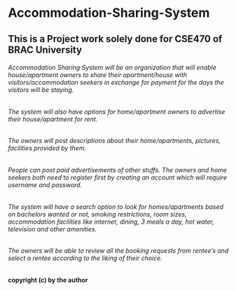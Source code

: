# Accommodation-Sharing-System

## This is a Project work solely done for CSE470 of BRAC University


###### Accommodation Sharing System will be an organization that will enable house/apartment owners to share their apartment/house with visitors/accommodation seekers in exchange for payment for the days the visitors will be staying. 
###### The system will also have options for home/apartment owners to advertise their house/apartment for rent. 
###### The owners will post descriptions about their home/apartments, pictures, facilities provided by them. 
###### People can post paid advertisements of other stuffs. The owners and home seekers both need to register first by creating an account which will require username and password. 
###### The system will have a search option to look for homes/apartments based on bachelors wanted or not, smoking restrictions, room sizes, accommodation facilities like internet, dining, 3 meals a day, hot water, television and other amenities. 
###### The owners will be able to review all the booking requests from rentee’s and select a rentee according to the liking of their choice.

**copyright (c) by the author**